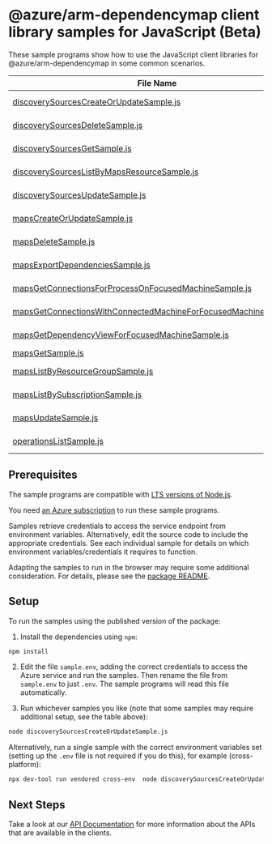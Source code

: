 # @azure/arm-dependencymap client library samples for JavaScript (Beta)

These sample programs show how to use the JavaScript client libraries for @azure/arm-dependencymap in some common scenarios.

| **File Name**                                                                                                                     | **Description**                                                                                                                               |
| --------------------------------------------------------------------------------------------------------------------------------- | --------------------------------------------------------------------------------------------------------------------------------------------- |
| [discoverySourcesCreateOrUpdateSample.js][discoverysourcescreateorupdatesample]                                                   | create a DiscoverySourceResource x-ms-original-file: 2025-05-01-preview/DiscoverySources_CreateOrUpdate.json                                  |
| [discoverySourcesDeleteSample.js][discoverysourcesdeletesample]                                                                   | delete a DiscoverySourceResource x-ms-original-file: 2025-05-01-preview/DiscoverySources_Delete.json                                          |
| [discoverySourcesGetSample.js][discoverysourcesgetsample]                                                                         | get a DiscoverySourceResource x-ms-original-file: 2025-05-01-preview/DiscoverySources_Get.json                                                |
| [discoverySourcesListByMapsResourceSample.js][discoverysourceslistbymapsresourcesample]                                           | list DiscoverySourceResource resources by MapsResource x-ms-original-file: 2025-05-01-preview/DiscoverySources_ListByMapsResource.json        |
| [discoverySourcesUpdateSample.js][discoverysourcesupdatesample]                                                                   | update a DiscoverySourceResource x-ms-original-file: 2025-05-01-preview/DiscoverySources_Update.json                                          |
| [mapsCreateOrUpdateSample.js][mapscreateorupdatesample]                                                                           | create a MapsResource x-ms-original-file: 2025-05-01-preview/Maps_CreateOrUpdate.json                                                         |
| [mapsDeleteSample.js][mapsdeletesample]                                                                                           | delete a MapsResource x-ms-original-file: 2025-05-01-preview/Maps_Delete.json                                                                 |
| [mapsExportDependenciesSample.js][mapsexportdependenciessample]                                                                   | export dependencies x-ms-original-file: 2025-05-01-preview/Maps_ExportDependencies.json                                                       |
| [mapsGetConnectionsForProcessOnFocusedMachineSample.js][mapsgetconnectionsforprocessonfocusedmachinesample]                       | get network connections of a process x-ms-original-file: 2025-05-01-preview/Maps_GetConnectionsForProcessOnFocusedMachine.json                |
| [mapsGetConnectionsWithConnectedMachineForFocusedMachineSample.js][mapsgetconnectionswithconnectedmachineforfocusedmachinesample] | get network connections between machines x-ms-original-file: 2025-05-01-preview/Maps_GetConnectionsWithConnectedMachineForFocusedMachine.json |
| [mapsGetDependencyViewForFocusedMachineSample.js][mapsgetdependencyviewforfocusedmachinesample]                                   | get dependency map of single machine x-ms-original-file: 2025-05-01-preview/Maps_GetDependencyViewForFocusedMachine.json                      |
| [mapsGetSample.js][mapsgetsample]                                                                                                 | get a MapsResource x-ms-original-file: 2025-05-01-preview/Maps_Get.json                                                                       |
| [mapsListByResourceGroupSample.js][mapslistbyresourcegroupsample]                                                                 | list MapsResource resources by resource group x-ms-original-file: 2025-05-01-preview/Maps_ListByResourceGroup.json                            |
| [mapsListBySubscriptionSample.js][mapslistbysubscriptionsample]                                                                   | list MapsResource resources by subscription ID x-ms-original-file: 2025-05-01-preview/Maps_ListBySubscription.json                            |
| [mapsUpdateSample.js][mapsupdatesample]                                                                                           | update a MapsResource x-ms-original-file: 2025-05-01-preview/Maps_Update.json                                                                 |
| [operationsListSample.js][operationslistsample]                                                                                   | list the operations for the provider x-ms-original-file: 2025-05-01-preview/Operations_List.json                                              |

## Prerequisites

The sample programs are compatible with [LTS versions of Node.js](https://github.com/nodejs/release#release-schedule).

You need [an Azure subscription][freesub] to run these sample programs.

Samples retrieve credentials to access the service endpoint from environment variables. Alternatively, edit the source code to include the appropriate credentials. See each individual sample for details on which environment variables/credentials it requires to function.

Adapting the samples to run in the browser may require some additional consideration. For details, please see the [package README][package].

## Setup

To run the samples using the published version of the package:

1. Install the dependencies using `npm`:

```bash
npm install
```

2. Edit the file `sample.env`, adding the correct credentials to access the Azure service and run the samples. Then rename the file from `sample.env` to just `.env`. The sample programs will read this file automatically.

3. Run whichever samples you like (note that some samples may require additional setup, see the table above):

```bash
node discoverySourcesCreateOrUpdateSample.js
```

Alternatively, run a single sample with the correct environment variables set (setting up the `.env` file is not required if you do this), for example (cross-platform):

```bash
npx dev-tool run vendored cross-env  node discoverySourcesCreateOrUpdateSample.js
```

## Next Steps

Take a look at our [API Documentation][apiref] for more information about the APIs that are available in the clients.

[discoverysourcescreateorupdatesample]: https://github.com/Azure/azure-sdk-for-js/blob/main/sdk/dependencymap/arm-dependencymap/samples/v1-beta/javascript/discoverySourcesCreateOrUpdateSample.js
[discoverysourcesdeletesample]: https://github.com/Azure/azure-sdk-for-js/blob/main/sdk/dependencymap/arm-dependencymap/samples/v1-beta/javascript/discoverySourcesDeleteSample.js
[discoverysourcesgetsample]: https://github.com/Azure/azure-sdk-for-js/blob/main/sdk/dependencymap/arm-dependencymap/samples/v1-beta/javascript/discoverySourcesGetSample.js
[discoverysourceslistbymapsresourcesample]: https://github.com/Azure/azure-sdk-for-js/blob/main/sdk/dependencymap/arm-dependencymap/samples/v1-beta/javascript/discoverySourcesListByMapsResourceSample.js
[discoverysourcesupdatesample]: https://github.com/Azure/azure-sdk-for-js/blob/main/sdk/dependencymap/arm-dependencymap/samples/v1-beta/javascript/discoverySourcesUpdateSample.js
[mapscreateorupdatesample]: https://github.com/Azure/azure-sdk-for-js/blob/main/sdk/dependencymap/arm-dependencymap/samples/v1-beta/javascript/mapsCreateOrUpdateSample.js
[mapsdeletesample]: https://github.com/Azure/azure-sdk-for-js/blob/main/sdk/dependencymap/arm-dependencymap/samples/v1-beta/javascript/mapsDeleteSample.js
[mapsexportdependenciessample]: https://github.com/Azure/azure-sdk-for-js/blob/main/sdk/dependencymap/arm-dependencymap/samples/v1-beta/javascript/mapsExportDependenciesSample.js
[mapsgetconnectionsforprocessonfocusedmachinesample]: https://github.com/Azure/azure-sdk-for-js/blob/main/sdk/dependencymap/arm-dependencymap/samples/v1-beta/javascript/mapsGetConnectionsForProcessOnFocusedMachineSample.js
[mapsgetconnectionswithconnectedmachineforfocusedmachinesample]: https://github.com/Azure/azure-sdk-for-js/blob/main/sdk/dependencymap/arm-dependencymap/samples/v1-beta/javascript/mapsGetConnectionsWithConnectedMachineForFocusedMachineSample.js
[mapsgetdependencyviewforfocusedmachinesample]: https://github.com/Azure/azure-sdk-for-js/blob/main/sdk/dependencymap/arm-dependencymap/samples/v1-beta/javascript/mapsGetDependencyViewForFocusedMachineSample.js
[mapsgetsample]: https://github.com/Azure/azure-sdk-for-js/blob/main/sdk/dependencymap/arm-dependencymap/samples/v1-beta/javascript/mapsGetSample.js
[mapslistbyresourcegroupsample]: https://github.com/Azure/azure-sdk-for-js/blob/main/sdk/dependencymap/arm-dependencymap/samples/v1-beta/javascript/mapsListByResourceGroupSample.js
[mapslistbysubscriptionsample]: https://github.com/Azure/azure-sdk-for-js/blob/main/sdk/dependencymap/arm-dependencymap/samples/v1-beta/javascript/mapsListBySubscriptionSample.js
[mapsupdatesample]: https://github.com/Azure/azure-sdk-for-js/blob/main/sdk/dependencymap/arm-dependencymap/samples/v1-beta/javascript/mapsUpdateSample.js
[operationslistsample]: https://github.com/Azure/azure-sdk-for-js/blob/main/sdk/dependencymap/arm-dependencymap/samples/v1-beta/javascript/operationsListSample.js
[apiref]: https://learn.microsoft.com/javascript/api/@azure/arm-dependencymap?view=azure-node-preview
[freesub]: https://azure.microsoft.com/free/
[package]: https://github.com/Azure/azure-sdk-for-js/tree/main/sdk/dependencymap/arm-dependencymap/README.md
